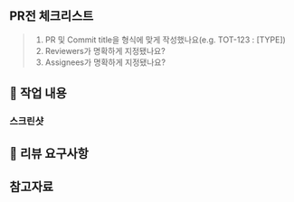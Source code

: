 ## PR전 체크리스트
> 1. PR 및 Commit title을 형식에 맞게 작성했나요(e.g. TOT-123 : [TYPE])
> 2. Reviewers가 명확하게 지정됐나요?
> 3. Assignees가 명확하게 지정됐나요?


## 📝 작업 내용


### 스크린샷


## 💬 리뷰 요구사항


## 참고자료

